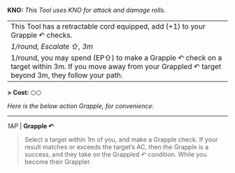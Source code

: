 
**KNO:** *This Tool uses KNO for attack and damage rolls.*

|                                                                                                                                                              |
| ------------------------------------------------------------------------------------------------------------------------------------------------------------ |
| This Tool has a retractable cord equipped, add (+1) to your Grapple ↶ checks.                                                                                |
| *1/round, Escalate ⇧, 3m*                                                                                                                                    |
| 1/round, you may spend (EP⇧) to make a Grapple ↶ check on a target within 3m. If you move away from your Grappled ↶ target beyond 3m, they follow your path. |

**\> Cost:** ⬡⬡

*Here is the below action Grapple, for convenience:*

---

_1AP_ | **Grapple ↶**

> Select a target within 1m of you, and make a Grapple check. If your result matches or exceeds the target’s AC, then the Grapple is a success, and they take on the Grappled ↶ condition. While you become their Grappler.
